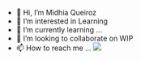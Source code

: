 - 👋 Hi, I’m Midhia Queiroz
- 👀 I’m interested in Learning
- 🌱 I’m currently learning ...
- 💞️ I’m looking to collaborate on WIP
- 📫 How to reach me ...
![](https://komarev.com/ghpvc/?username=MidhiaQueiroz&style=flat-square)
<!---
MidhiaQueiroz/MidhiaQueiroz is a ✨ special ✨ repository because its `README.md` (this file) appears on your GitHub profile.
You can click the Preview link to take a look at your changes.
--->
